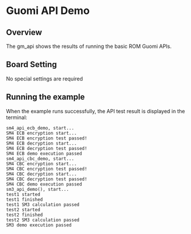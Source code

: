 # Guomi API Demo

## Overview

The gm_api shows the results of running the basic ROM Guomi APIs.

## Board Setting

No special settings are required

## Running the example

When the example runs successfully, the API test result is displayed in the terminal:

```console
sm4_api_ecb_demo, start...
SM4 ECB encryption start...
SM4 ECB encryption test passed!
SM4 ECB decryption start...
SM4 ECB decryption test passed!
SM4 ECB demo execution passed
sm4_api_cbc_demo, start...
SM4 CBC encryption start...
SM4 CBC encryption test passed!
SM4 CBC decryption start...
SM4 CBC decryption test passed!
SM4 CBC demo execution passed
sm3_api_demo(), start...
test1 started
test1 finished
test1 SM3 calculation passed
test2 started
test2 finished
test2 SM3 calculation passed
SM3 demo execution passed

```